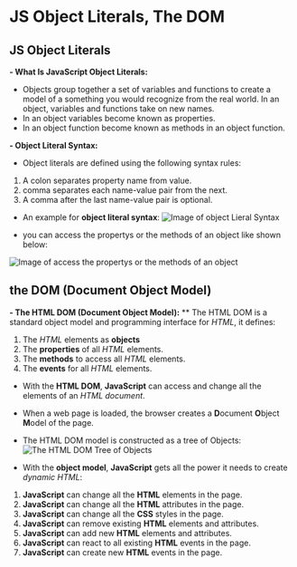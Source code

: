 # JS Object Literals, The DOM
## JS Object Literals
**- What Is JavaScript Object Literals:** 
* Objects group together a set of variables and functions to create a model
of a something you would recognize from the real world. In an object,
variables and functions take on new names.
*  In an object variables become known as properties.
*  In an object function become known as methods in an object function.  


**- Object Literal Syntax:**
* Object literals are defined using the following syntax rules:
1. A colon separates property name from value.
2. comma separates each name-value pair from the next.
3. A comma after the last name-value pair is optional. 

* An example for **object literal syntax**: 
![Image of object Lieral Syntax](https://i.ibb.co/PGkMmZV/Screenshot-2021-06-24-095400.png)

* you can access the propertys or the methods of an object like shown below:

![Image of access the propertys or the methods of an object](https://i.ibb.co/sRkwS52/r.png)



## the DOM (Document Object Model)

**- The HTML DOM (Document Object Model):**
** The HTML DOM is a standard object model and programming interface for *HTML*, it defines:
1. The *HTML* elements as **objects**
2. The **properties** of all *HTML* elements.
3. The **methods** to access all *HTML* elements.
4. The **events** for all *HTML* elements.

* With the **HTML DOM**, **JavaScript** can access and change all the elements of an *HTML document*.
* When a web page is loaded, the browser creates a **D**ocument **O**bject **M**odel of the page.
* The HTML DOM model is constructed as a tree of Objects:
![The HTML DOM Tree of Objects](https://i.ibb.co/tJhXfZG/re.png)


* With the **object model**, **JavaScript** gets all the power it needs to create *dynamic HTML*:
1. **JavaScript** can change all the **HTML** elements in the page.
2. **JavaScript** can change all the **HTML** attributes in the page.
3. **JavaScript** can change all the **CSS** styles in the page.
4. **JavaScript** can remove existing **HTML** elements and attributes.
5. **JavaScript** can add new **HTML** elements and attributes.
6. **JavaScript** can react to all existing **HTML** events in the page.
7. **JavaScript** can create new **HTML** events in the page.



